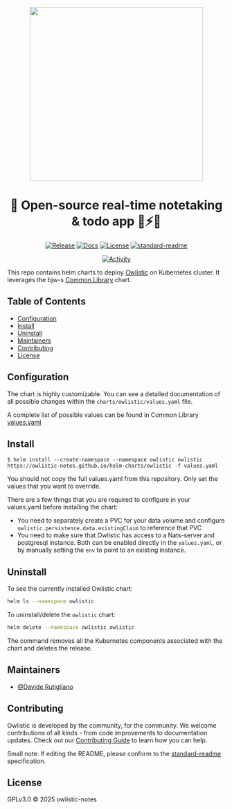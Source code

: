 <div align="center">

  <img src="https://raw.githubusercontent.com/owlistic-notes/owlistic/main/src/frontend/assets/logo/owlistic-w-text.png" width="400px" />
  
  # 🦉 Open-source real-time notetaking & todo app 🔄⚡️🚀

  [![Release](https://img.shields.io/github/release/owlistic-notes/helm-charts)](https://github.com/owlistic-notes/helm-charts/releases/latest)
  [![Docs](https://img.shields.io/badge/docs-online-blue.svg)](https://owlistic-notes.github.io/owlistic/docs/category/overview)
  [![License](https://img.shields.io/badge/license-GPLv3-blue.svg)](LICENSE)
  [![standard-readme](https://img.shields.io/badge/standard--readme-OK-green.svg)](https://github.com/RichardLitt/standard-readme)

  [![Activity](https://img.shields.io/github/commit-activity/m/owlistic-notes/helm-charts)](https://github.com/owlistic-notes/helm-charts/pulse)

</div>

This repo contains helm charts to deploy [Owlistic](https://github.com/owlistic-notes/owlistic) on Kubernetes cluster. It leverages the bjw-s [Common Library](https://bjw-s-labs.github.io/helm-charts/docs/common-library/) chart.

## Table of Contents

- [Configuration](#configuration)
- [Install](#install)
- [Uninstall](#install)
- [Maintainers](#maintainers)
- [Contributing](#contributing)
- [License](#license)

## Configuration

The chart is highly customizable. You can see a detailed documentation of all possible changes within the `charts/owlistic/values.yaml` file.

A complete list of possible values can be found in Common Library [values.yaml](https://github.com/bjw-s-labs/helm-charts/blob/main/charts/library/common/values.yaml)

## Install

```
$ helm install --create-namespace --namespace owlistic owlistic https://owlistic-notes.github.io/helm-charts/owlistic -f values.yaml
```

You should not copy the full values.yaml from this repository. Only set the values that you want to override.

There are a few things that you are required to configure in your values.yaml before installing the chart:
- You need to separately create a PVC for your data volume and configure `owlistic.persistence.data.existingClaim` to reference that PVC
- You need to make sure that Owlistic has access to a Nats-server and postgresql instance. Both can be enabled directly in the `values.yaml`, or by manually setting the `env` to point to an existing instance.

## Uninstall

To see the currently installed Owlistic chart:

```bash
helm ls --namespace owlistic
```

To uninstall/delete the `owlistic` chart:

```bash
helm delete --namespace owlistic owlistic
```

The command removes all the Kubernetes components associated with the chart and deletes the release.

## Maintainers

- [@Davide Rutigliano](https://github.com/DavideRutigliano)

## Contributing

Owlistic is developed by the community, for the community. We welcome contributions of all kinds - from code improvements to documentation updates. Check out our [Contributing Guide](https://owlistic-notes.github.io/owlistic/docs/category/contributing) to learn how you can help.

Small note: If editing the README, please conform to the
[standard-readme](https://github.com/RichardLitt/standard-readme) specification.

## License

GPLv3.0 © 2025 owlistic-notes
